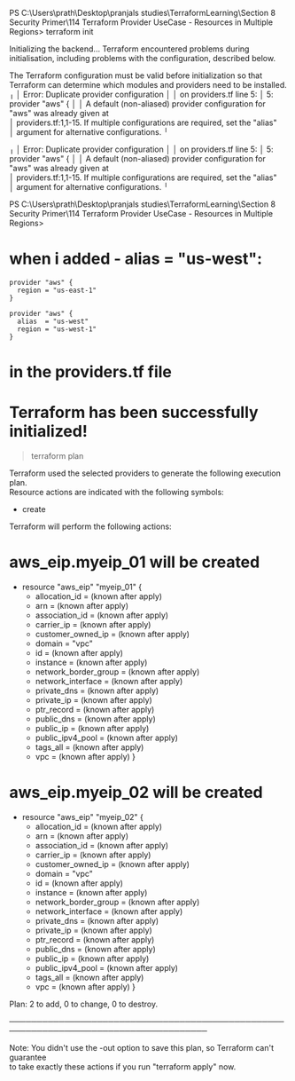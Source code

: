 PS C:\Users\prath\Desktop\pranjals studies\TerraformLearning\Section 8 Security Primer\114 Terraform Provider UseCase - Resources in Multiple Regions> terraform init

Initializing the backend...
Terraform encountered problems during initialisation, including problems
with the configuration, described below.

The Terraform configuration must be valid before initialization so that
Terraform can determine which modules and providers need to be installed.
╷
│ Error: Duplicate provider configuration
│
│ on providers.tf line 5:
│ 5: provider "aws" {
│
│ A default (non-aliased) provider configuration for "aws" was already given at  
│ providers.tf:1,1-15. If multiple configurations are required, set the "alias"  
│ argument for alternative configurations.
╵

╷
│ Error: Duplicate provider configuration
│
│ on providers.tf line 5:
│ 5: provider "aws" {
│
│ A default (non-aliased) provider configuration for "aws" was already given at  
│ providers.tf:1,1-15. If multiple configurations are required, set the "alias"  
│ argument for alternative configurations.
╵

PS C:\Users\prath\Desktop\pranjals studies\TerraformLearning\Section 8 Security Primer\114 Terraform Provider UseCase - Resources in Multiple Regions>

# when i added - alias = "us-west":

```
provider "aws" {
  region = "us-east-1"
}

provider "aws" {
  alias  = "us-west"
  region = "us-west-1"
}
```

# in the providers.tf file

# Terraform has been successfully initialized!

> terraform plan

Terraform used the selected providers to generate the following execution plan.  
Resource actions are indicated with the following symbols:

- create

Terraform will perform the following actions:

# aws_eip.myeip_01 will be created

- resource "aws_eip" "myeip_01" {
  - allocation_id = (known after apply)
  - arn = (known after apply)
  - association_id = (known after apply)
  - carrier_ip = (known after apply)
  - customer_owned_ip = (known after apply)
  - domain = "vpc"
  - id = (known after apply)
  - instance = (known after apply)
  - network_border_group = (known after apply)
  - network_interface = (known after apply)
  - private_dns = (known after apply)
  - private_ip = (known after apply)
  - ptr_record = (known after apply)
  - public_dns = (known after apply)
  - public_ip = (known after apply)
  - public_ipv4_pool = (known after apply)
  - tags_all = (known after apply)
  - vpc = (known after apply)
    }

# aws_eip.myeip_02 will be created

- resource "aws_eip" "myeip_02" {
  - allocation_id = (known after apply)
  - arn = (known after apply)
  - association_id = (known after apply)
  - carrier_ip = (known after apply)
  - customer_owned_ip = (known after apply)
  - domain = "vpc"
  - id = (known after apply)
  - instance = (known after apply)
  - network_border_group = (known after apply)
  - network_interface = (known after apply)
  - private_dns = (known after apply)
  - private_ip = (known after apply)
  - ptr_record = (known after apply)
  - public_dns = (known after apply)
  - public_ip = (known after apply)
  - public_ipv4_pool = (known after apply)
  - tags_all = (known after apply)
  - vpc = (known after apply)
    }

Plan: 2 to add, 0 to change, 0 to destroy.

──────────────────────────────────────────────────────────────────────────────────────

Note: You didn't use the -out option to save this plan, so Terraform can't guarantee  
to take exactly these actions if you run "terraform apply" now.
